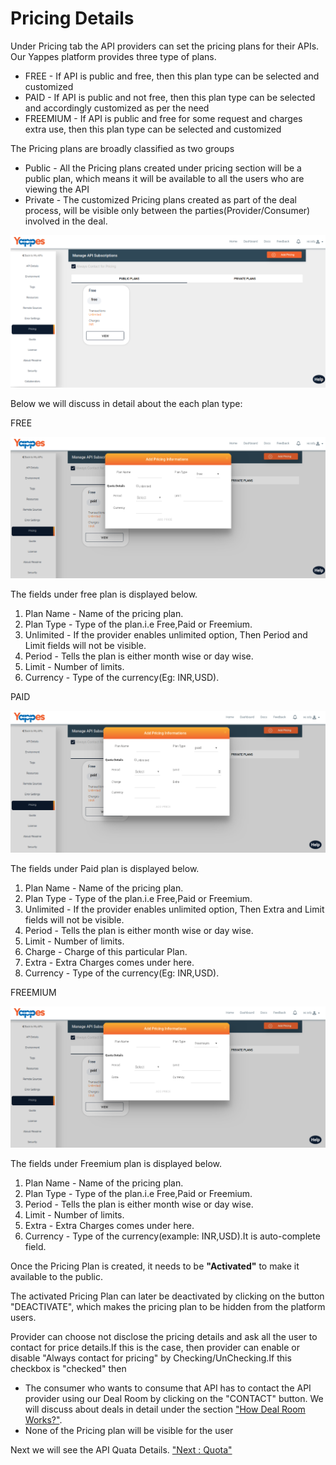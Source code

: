 Pricing Details
===============

Under Pricing tab the API providers can set the pricing plans for their
APIs. Our Yappes platform provides three type of plans.

-   FREE - If API is public and free, then this plan type can be
    selected and customized
-   PAID - If API is public and not free, then this plan type can be
    selected and accordingly customized as per the need
-   FREEMIUM - If API is public and free for some request and charges
    extra use, then this plan type can be selected and customized

The Pricing plans are broadly classified as two groups

-   Public - All the Pricing plans created under pricing section will be
    a public plan, which means it will be available to all the users who
    are viewing the API
-   Private - The customized Pricing plans created as part of the deal
    process, will be visible only between the parties(Provider/Consumer)
    involved in the deal.

![](images/new_api/pricing_view_22.png)

Below we will discuss in detail about the each plan type:

FREE

![](images/new_api/prcing_freeplan_23.png)

The fields under free plan is displayed below.

1.  Plan Name - Name of the pricing plan.
2.  Plan Type - Type of the plan.i.e Free,Paid or Freemium.
3.  Unlimited - If the provider enables unlimited option, Then Period
    and Limit fields will not be visible.
4.  Period - Tells the plan is either month wise or day wise.
5.  Limit - Number of limits.
6.  Currency - Type of the currency(Eg: INR,USD).

PAID

![](images/new_api/pricing_paid_24.png)

The fields under Paid plan is displayed below.

1.  Plan Name - Name of the pricing plan.
2.  Plan Type - Type of the plan.i.e Free,Paid or Freemium.
3.  Unlimited - If the provider enables unlimited option, Then Extra and
    Limit fields will not be visible.
4.  Period - Tells the plan is either month wise or day wise.
5.  Limit - Number of limits.
6.  Charge - Charge of this particular Plan.
7.  Extra - Extra Charges comes under here.
8.  Currency - Type of the currency(Eg: INR,USD).

FREEMIUM

![](images/new_api/pricing_freemimum_25.png)

The fields under Freemium plan is displayed below.

1.  Plan Name - Name of the pricing plan.
2.  Plan Type - Type of the plan.i.e Free,Paid or Freemium.
3.  Period - Tells the plan is either month wise or day wise.
4.  Limit - Number of limits.
5.  Extra - Extra Charges comes under here.
6.  Currency - Type of the currency(example: INR,USD).It is
    auto-complete field.

Once the Pricing Plan is created, it needs to be **"Activated"** to make
it available to the public.

The activated Pricing Plan can later be deactivated by clicking on the
button "DEACTIVATE", which makes the pricing plan to be hidden from the
platform users.

Provider can choose not disclose the pricing details and ask all the
user to contact for price details.If this is the case, then provider can
enable or disable "Always contact for pricing" by Checking/UnChecking.If
this checkbox is "checked" then

-   The consumer who wants to consume that API has to contact the API
    provider using our Deal Room by clicking on the "CONTACT" button. We
    will discuss about deals in detail under the section ["How Deal Room
    Works?"](managedeals).
-   None of the Pricing plan will be visible for the user

Next we will see the API Quata Details. ["Next : Quota"](Quota_new)
